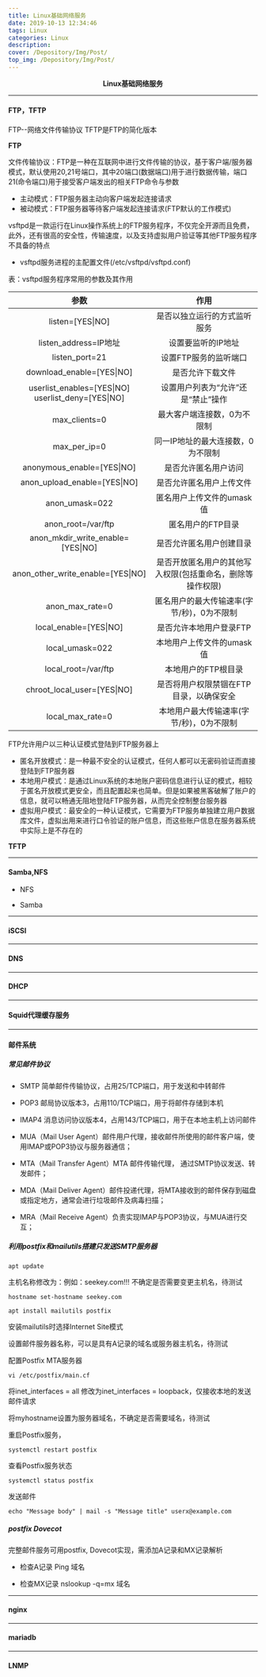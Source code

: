 ```yaml
---
title: Linux基础网络服务
date: 2019-10-13 12:34:46
tags: Linux
categories: Linux
description: 
cover: /Depository/Img/Post/
top_img: /Depository/Img/Post/
---
```


**<center>Linux基础网络服务</center>**


---

#### FTP，TFTP

FTP--网络文件传输协议
TFTP是FTP的简化版本

**FTP**

文件传输协议：FTP是一种在互联网中进行文件传输的协议，基于客户端/服务器模式，默认使用20,21号端口，其中20端口(数据端口)用于进行数据传输，端口21(命令端口)用于接受客户端发出的相关FTP命令与参数

* 主动模式：FTP服务器主动向客户端发起连接请求
* 被动模式：FTP服务器等待客户端发起连接请求(FTP默认的工作模式)

vsftpd是一款运行在Linux操作系统上的FTP服务程序，不仅完全开源而且免费，此外，还有很高的安全性，传输速度，以及支持虚拟用户验证等其他FTP服务程序不具备的特点

* vsftpd服务进程的主配置文件(/etc/vsftpd/vsftpd.conf)

表：vsftpd服务程序常用的参数及其作用

参数 | 作用
:-: | :-:
listen=[YES\|NO] | 是否以独立运行的方式监听服务
listen_address=IP地址 | 设置要监听的IP地址
listen_port=21 | 设置FTP服务的监听端口
download_enable=[YES\|NO] | 是否允许下载文件
userlist_enables=[YES\|NO] userlist_deny=[YES\|NO] | 设置用户列表为“允许”还是“禁止”操作
max_clients=0 | 最大客户端连接数，0为不限制
max_per_ip=0 | 同一IP地址的最大连接数，0为不限制
anonymous_enable=[YES\|NO] | 是否允许匿名用户访问
anon_upload_enable=[YES\|NO] | 是否允许匿名用户上传文件
anon_umask=022 | 匿名用户上传文件的umask值
anon_root=/var/ftp | 匿名用户的FTP目录
anon_mkdir_write_enable=[YES\|NO] | 是否允许匿名用户创建目录
anon_other_write_enable=[YES\|NO] | 是否开放匿名用户的其他写入权限(包括重命名，删除等操作权限)
anon_max_rate=0 | 匿名用户的最大传输速率(字节/秒)，0为不限制
local_enable=[YES\|NO] | 是否允许本地用户登录FTP
local_umask=022 | 本地用户上传文件的umask值
local_root=/var/ftp | 本地用户的FTP根目录
chroot_local_user=[YES\|NO] | 是否将用户权限禁锢在FTP目录，以确保安全
local_max_rate=0 | 本地用户最大传输速率(字节/秒)，0为不限制

FTP允许用户以三种认证模式登陆到FTP服务器上

* 匿名开放模式：是一种最不安全的认证模式，任何人都可以无密码验证而直接登陆到FTP服务器
* 本地用户模式：是通过Linux系统的本地账户密码信息进行认证的模式，相较于匿名开放模式更安全，而且配置起来也简单。但是如果被黑客破解了账户的信息，就可以畅通无阻地登陆FTP服务器，从而完全控制整台服务器
* 虚拟用户模式：最安全的一种认证模式，它需要为FTP服务单独建立用户数据库文件，虚拟出用来进行口令验证的账户信息，而这些账户信息在服务器系统中实际上是不存在的

**TFTP**

---

#### Samba,NFS

* NFS

* Samba

---

#### iSCSI

---

#### DNS

---

#### DHCP

---

#### Squid代理缓存服务

---

#### 邮件系统



##### 常见邮件协议

* SMTP 简单邮件传输协议，占用25/TCP端口，用于发送和中转邮件

* POP3 邮局协议版本3，占用110/TCP端口，用于将邮件存储到本机

* IMAP4 消息访问协议版本4，占用143/TCP端口，用于在本地主机上访问邮件

* MUA（Mail User Agent）邮件用户代理，接收邮件所使用的邮件客户端，使用IMAP或POP3协议与服务器通信；

* MTA（Mail Transfer Agent）MTA 邮件传输代理， 通过SMTP协议发送、转发邮件；

* MDA（Mail Deliver Agent）邮件投递代理，将MTA接收到的邮件保存到磁盘或指定地方，通常会进行垃圾邮件及病毒扫描；

* MRA（Mail Receive Agent）负责实现IMAP与POP3协议，与MUA进行交互；


##### 利用postfix和mailutils搭建只发送SMTP服务器

`apt update`

主机名称修改为：例如：seekey.com!!! 不确定是否需要变更主机名，待测试

`hostname set-hostname seekey.com` 

`apt install mailutils postfix`

安装mailutils时选择Internet Site模式

设置邮件服务器名称，可以是具有A记录的域名或服务器主机名，待测试

配置Postfix MTA服务器

`vi /etc/postfix/main.cf`

将inet_interfaces = all 修改为inet_interfaces = loopback，仅接收本地的发送邮件请求

将myhostname设置为服务器域名，不确定是否需要域名，待测试

重启Postfix服务，

`systemctl restart postfix`

查看Postfix服务状态

`systemctl status postfix`


发送邮件

`echo "Message body" | mail -s "Message title" userx@example.com`


##### postfix Dovecot

完整邮件服务可用postfix, Dovecot实现，需添加A记录和MX记录解析

* 检查A记录  Ping 域名   

* 检查MX记录 nslookup -q=mx 域名

























---

#### nginx

---

#### mariadb

---

#### LNMP


